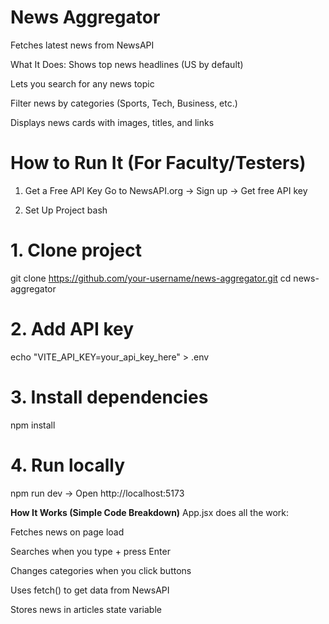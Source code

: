# News Aggregator
Fetches latest news from NewsAPI

What It Does:
Shows top news headlines (US by default)

Lets you search for any news topic

Filter news by categories (Sports, Tech, Business, etc.)

Displays news cards with images, titles, and links

# How to Run It (For Faculty/Testers)
1. Get a Free API Key
Go to NewsAPI.org → Sign up → Get free API key

2. Set Up Project
bash
# 1. Clone project
git clone https://github.com/your-username/news-aggregator.git
cd news-aggregator

# 2. Add API key
echo "VITE_API_KEY=your_api_key_here" > .env

# 3. Install dependencies
npm install

# 4. Run locally
npm run dev
→ Open http://localhost:5173

**How It Works (Simple Code Breakdown)**
App.jsx does all the work:

Fetches news on page load

Searches when you type + press Enter

Changes categories when you click buttons

Uses fetch() to get data from NewsAPI

Stores news in articles state variable
